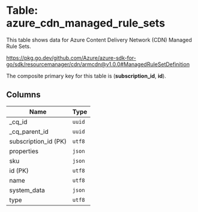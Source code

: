 # Table: azure_cdn_managed_rule_sets

This table shows data for Azure Content Delivery Network (CDN) Managed Rule Sets.

https://pkg.go.dev/github.com/Azure/azure-sdk-for-go/sdk/resourcemanager/cdn/armcdn@v1.0.0#ManagedRuleSetDefinition

The composite primary key for this table is (**subscription_id**, **id**).

## Columns

| Name          | Type          |
| ------------- | ------------- |
|_cq_id|`uuid`|
|_cq_parent_id|`uuid`|
|subscription_id (PK)|`utf8`|
|properties|`json`|
|sku|`json`|
|id (PK)|`utf8`|
|name|`utf8`|
|system_data|`json`|
|type|`utf8`|